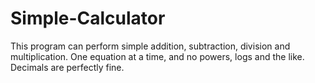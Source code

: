 # Simple-Calculator

This program can perform simple addition, subtraction, division and multiplication.  One equation at a time, and no powers, logs and the like.  Decimals are perfectly fine.
